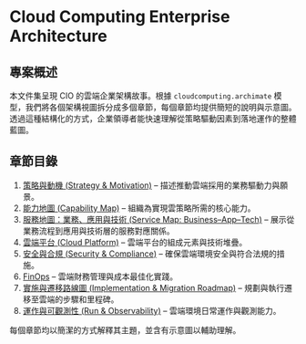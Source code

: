 # Cloud Computing Enterprise Architecture

## 專案概述

本文件集呈現 CIO 的雲端企業架構故事。根據 `cloudcomputing.archimate` 模型，我們將各個架構視圖拆分成多個章節，每個章節均提供簡短的說明與示意圖。透過這種結構化的方式，企業領導者能快速理解從策略驅動因素到落地運作的整體藍圖。

## 章節目錄

1. [策略與動機 (Strategy & Motivation)](01_Strategy_and_Motivation.md) – 描述推動雲端採用的業務驅動力與願景。
2. [能力地圖 (Capability Map)](02_Capability_Map.md) – 組織為實現雲策略所需的核心能力。
3. [服務地圖：業務、應用與技術 (Service Map: Business–App–Tech)](03_Service_Map_Business_App_Tech.md) – 展示從業務流程到應用與技術層的服務對應關係。
4. [雲端平台 (Cloud Platform)](04_Cloud_Platform.md) – 雲端平台的組成元素與技術堆疊。
5. [安全與合規 (Security & Compliance)](05_Security_and_Compliance.md) – 確保雲端環境安全與符合法規的措施。
6. [FinOps](06_FinOps.md) – 雲端財務管理與成本最佳化實踐。
7. [實施與遷移路線圖 (Implementation & Migration Roadmap)](07_Implementation_and_Migration_Roadmap.md) – 規劃與執行遷移至雲端的步驟和里程碑。
8. [運作與可觀測性 (Run & Observability)](08_Run_and_Observability.md) – 雲端環境日常運作與觀測能力。

每個章節均以簡潔的方式解釋其主題，並含有示意圖以輔助理解。

